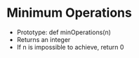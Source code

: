 # Minimum Operations
- Prototype: def minOperations(n)
- Returns an integer
- If n is impossible to achieve, return 0
